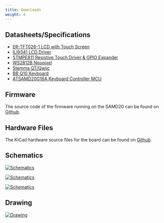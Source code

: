 ```yaml
---
title: Downloads
weight: 4
---
```


## Datasheets/Specifications
- [ER-TFT026-1 LCD with Touch Screen](http://www.buydisplay.com/download/manual/ER-TFT026-1_Datasheet.pdf)
- [ILI9341 LCD Driver](https://cdn-shop.adafruit.com/datasheets/ILI9341.pdf)
- [STMPE811 Resistive Touch Driver & GPIO Expander](https://media.digikey.com/pdf/Data%20Sheets/ST%20Microelectronics%20PDFS/STMPE811.pdf)
- [WS2812B Neopixel](https://cdn-shop.adafruit.com/datasheets/WS2812B.pdf)
- [Stemma QT/Qwiic](https://learn.adafruit.com/introducing-adafruit-stemma-qt?view=all#what-is-stemma-qt)
- [BB Q10 Keyboard](https://github.com/arturo182/BBQ10KBD)
- [ATSAMD20G16A Keyboard Controller MCU](http://ww1.microchip.com/downloads/en/DeviceDoc/SAM_D20_%20Family_Datasheet_DS60001504C.pdf)

## Firmware
The source code of the firmware running on the SAMD20 can be found on [Github](https://github.com/solderparty/bbq10kbd_i2c_sw).

## Hardware Files
The KiCad hardware source files for the board can be found on [Github](https://github.com/solderparty/keyboard_featherwing_hw/releases/tag/rev1).

## Schematics

<div class="container">

[![Schematics](/docs/keyboard-featherwing/rev1/schematics_keyboard_featherwing.png)](/docs/keyboard-featherwing/rev1/schematics_keyboard_featherwing.png)

[![Schematics](/docs/keyboard-featherwing/rev1/schematics_keyboard_featherwing_keyboard.png)](/docs/keyboard-featherwing/rev1/schematics_keyboard_featherwing_keyboard.png)

[![Schematics](/docs/keyboard-featherwing/rev1/schematics_keyboard_featherwing_lcd.png)](/docs/keyboard-featherwing/rev1/schematics_keyboard_featherwing_lcd.png)

</div>

## Drawing

<div class="container">

[![Drawing](/docs/keyboard-featherwing/rev1/drawing_keyboard_featherwing.png)](/docs/keyboard-featherwing/rev1/drawing_keyboard_featherwing.png)

</div>
